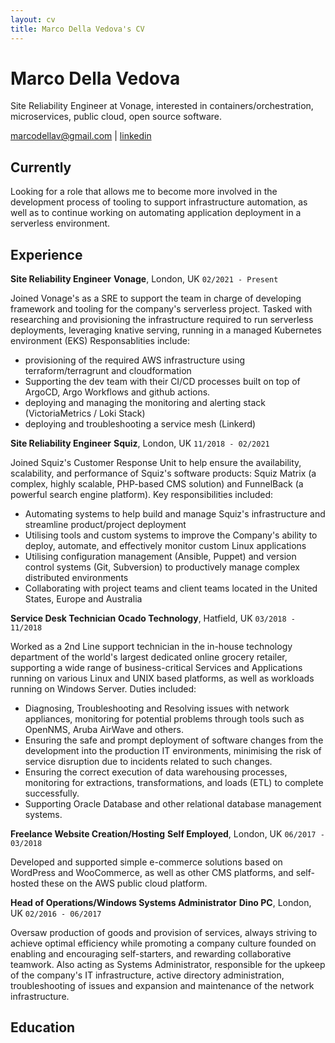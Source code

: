 ```yaml
---
layout: cv
title: Marco Della Vedova's CV
---
```

# Marco Della Vedova
Site Reliability Engineer at Vonage, interested in containers/orchestration, microservices, public cloud, open source software.

<div id="webaddress">
<a href="marcodellav@gmail.com">marcodellav@gmail.com</a>
| <a href="https://www.linkedin.com/in/marcodellav">linkedin</a>
</div>

## Currently

Looking for a role that allows me to become more involved in the development process of tooling to support infrastructure automation, as well as to continue working on automating application deployment in a serverless environment.

## Experience

__Site Reliability Engineer__
__Vonage__, London, UK
`02/2021 - Present`

Joined Vonage's as a SRE to support the team in charge of developing framework and tooling for the company's serverless project. 
Tasked with researching and provisioning the infrastructure required to run serverless deployments, leveraging knative serving, running in a managed Kubernetes environment (EKS) 
Responsablities include:
- provisioning of the required AWS infrastructure using terraform/terragrunt and cloudformation
- Supporting the dev team with their CI/CD processes built on top of ArgoCD, Argo Workflows and github actions.
- deploying and managing the monitoring and alerting stack (VictoriaMetrics / Loki Stack)
- deploying and troubleshooting a service mesh (Linkerd)

__Site Reliability Engineer__
__Squiz__, London, UK
`11/2018 - 02/2021`

Joined Squiz's Customer Response Unit to help ensure the availability, scalability, and performance of Squiz's software products: Squiz Matrix (a complex, highly scalable, PHP-based CMS solution) and FunnelBack (a powerful search engine platform).
Key responsibilities included:
- Automating systems to help build and manage Squiz's infrastructure and streamline product/project deployment
- Utilising tools and custom systems to improve the Company's ability to deploy, automate, and effectively monitor custom Linux applications
- Utilising configuration management (Ansible, Puppet) and version control systems (Git, Subversion) to productively manage complex distributed environments
- Collaborating with project teams and client teams located in the United States, Europe and Australia

__Service Desk Technician__
__Ocado Technology__, Hatfield, UK
`03/2018 - 11/2018`

Worked as a 2nd Line support technician in the in-house technology department of the world's largest dedicated online grocery retailer, supporting a wide range of business-critical Services and Applications running on various Linux and UNIX based platforms, as well as workloads running on Windows Server. Duties included:
- Diagnosing, Troubleshooting and Resolving issues with network appliances, monitoring for potential problems through tools such as OpenNMS, Aruba AirWave and others.
- Ensuring the safe and prompt deployment of software changes from the development into the production IT environments, minimising the risk of service disruption due to incidents related to such changes.
- Ensuring the correct execution of data warehousing processes, monitoring for extractions, transformations, and loads (ETL) to complete successfully.
- Supporting Oracle Database and other relational database management systems.

__Freelance Website Creation/Hosting__
__Self Employed__, London, UK
`06/2017 - 03/2018`

Developed and supported simple e-commerce solutions based on WordPress and WooCommerce, as well as other CMS platforms, and self-hosted these on the AWS public cloud platform.

__Head of Operations/Windows Systems Administrator__
__Dino PC__, London, UK
`02/2016 - 06/2017`

Oversaw production of goods and provision of services, always striving to achieve optimal efficiency while promoting a company culture founded on enabling and encouraging self-starters, and rewarding collaborative teamwork. Also acting as Systems Administrator, responsible for the upkeep of the company's IT infrastructure, active directory administration, troubleshooting of issues and expansion and maintenance of the network infrastructure.


## Education



<!-- ### Footer

Last updated: May 2013 -->

